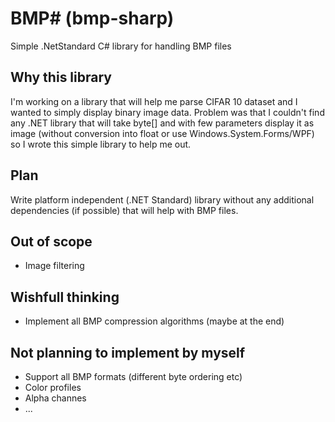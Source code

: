 # BMP# (bmp-sharp)

Simple .NetStandard C# library for handling BMP files

## Why this library

I'm working on a library that will help me parse CIFAR 10 dataset and I wanted to simply display binary image data. Problem was that I couldn't find any .NET library that will take byte[] and with few parameters display it as image (without conversion into float or use Windows.System.Forms/WPF) so I wrote this simple library to help me out.

## Plan

Write platform independent (.NET Standard) library without any additional dependencies (if possible) that will help with BMP files.

## Out of scope

- Image filtering

## Wishfull thinking

- Implement all BMP compression algorithms (maybe at the end)

## Not planning to implement by myself

- Support all BMP formats (different byte ordering etc)
- Color profiles
- Alpha channes
- ...
